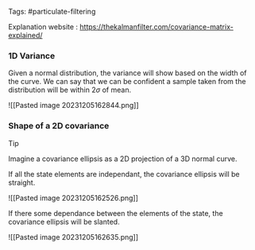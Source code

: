 Tags: #particulate-filtering 

Explanation website : https://thekalmanfilter.com/covariance-matrix-explained/

### 1D Variance

Given a normal distribution, the variance will show based on the width of the curve. We can say that we can be confident a sample taken from the distribution will be within $2\sigma$ of mean.

![[Pasted image 20231205162844.png]]

### Shape of a 2D covariance

> [!tip]
> Imagine a covariance ellipsis as a 2D projection of a 3D normal curve.

If all the state elements are independant, the covariance ellipsis will be straight.

![[Pasted image 20231205162526.png]]

If there some dependance between the elements of the state, the covariance ellipsis will be slanted.

![[Pasted image 20231205162635.png]]